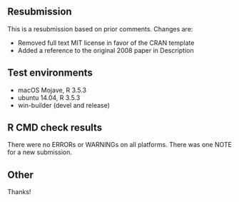 ## Resubmission
This is a resubmission based on prior comments. Changes are:

* Removed full text MIT license in favor of the CRAN template
* Added a reference to the original 2008 paper in Description

## Test environments

* macOS Mojave, R 3.5.3
* ubuntu 14.04, R 3.5.3
* win-builder (devel and release)

## R CMD check results
There were no ERRORs or WARNINGs on all platforms.
There was one NOTE for a new submission.

## Other
Thanks!
